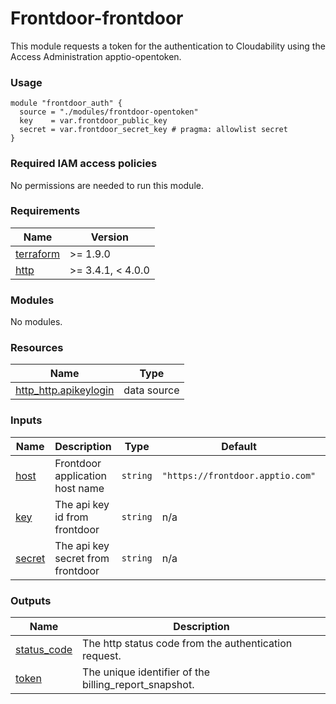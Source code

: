 <!-- Update the title -->
# Frontdoor-frontdoor

This module requests a token for the authentication to Cloudability using the Access Administration apptio-opentoken.

### Usage

<!--
Add an example of the use of the module in the below code block.

Use real values instead of "var.<var_name>" or other placeholder values
unless real values don't help users know what to change.
-->

```hcl
module "frontdoor_auth" {
  source = "./modules/frontdoor-opentoken"
  key    = var.frontdoor_public_key
  secret = var.frontdoor_secret_key # pragma: allowlist secret
}
```

### Required IAM access policies

<!-- PERMISSIONS REQUIRED TO RUN MODULE
If this module requires permissions, uncomment the following block and update
the sample permissions, following the format.
Replace the sample Account and IBM Cloud service names and roles with the
information in the console at
Manage > Access (IAM) > Access groups > Access policies.
-->

<!--
You need the following permissions to run this module.

- Account Management
    - **Sample Account Service** service
        - `Editor` platform access
        - `Manager` service access
    - IAM Services
        - **Sample Cloud Service** service
            - `Administrator` platform access
-->

<!-- NO PERMISSIONS FOR MODULE
If no permissions are required for the module, uncomment the following
statement instead the previous block.
-->

No permissions are needed to run this module.



<!-- The following content is automatically populated by the pre-commit hook -->
<!-- BEGINNING OF PRE-COMMIT-TERRAFORM DOCS HOOK -->
### Requirements

| Name | Version |
|------|---------|
| <a name="requirement_terraform"></a> [terraform](#requirement\_terraform) | >= 1.9.0 |
| <a name="requirement_http"></a> [http](#requirement\_http) | >= 3.4.1, < 4.0.0 |

### Modules

No modules.

### Resources

| Name | Type |
|------|------|
| [http_http.apikeylogin](https://registry.terraform.io/providers/hashicorp/http/latest/docs/data-sources/http) | data source |

### Inputs

| Name | Description | Type | Default | Required |
|------|-------------|------|---------|:--------:|
| <a name="input_host"></a> [host](#input\_host) | Frontdoor application host name | `string` | `"https://frontdoor.apptio.com"` | no |
| <a name="input_key"></a> [key](#input\_key) | The api key id from frontdoor | `string` | n/a | yes |
| <a name="input_secret"></a> [secret](#input\_secret) | The api key secret from frontdoor | `string` | n/a | yes |

### Outputs

| Name | Description |
|------|-------------|
| <a name="output_status_code"></a> [status\_code](#output\_status\_code) | The http status code from the authentication request. |
| <a name="output_token"></a> [token](#output\_token) | The unique identifier of the billing\_report\_snapshot. |
<!-- END OF PRE-COMMIT-TERRAFORM DOCS HOOK -->
